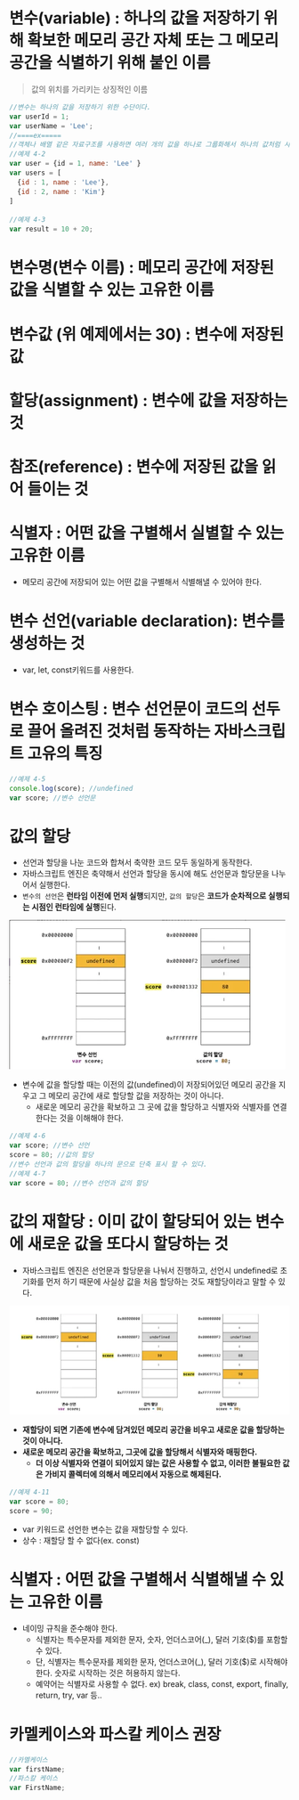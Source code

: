 # 변수(variable) : 하나의 값을 저장하기 위해 확보한 메모리 공간 자체 또는 그 메모리 공간을 식별하기 위해 붙인 이름

> 값의 위치를 가리키는 상징적인 이름

```jsx
//변수는 하나의 값을 저장하기 위한 수단이다.
var userId = 1;
var userName = 'Lee';
//====ex=====
//객체나 배열 같은 자료구조를 사용하면 여러 개의 값을 하나로 그룹화해서 하나의 값처럼 사용할 수 있다.
//예제 4-2
var user = {id = 1, name: 'Lee' }
var users = [
  {id : 1, name : 'Lee'},
  {id : 2, name : 'Kim'}
]

//예제 4-3
var result = 10 + 20;
```

# 변수명(변수 이름) : 메모리 공간에 저장된 값을 식별할 수 있는 고유한 이름

# 변수값 (위 예제에서는 30) : 변수에 저장된 값

# 할당(assignment) : 변수에 값을 저장하는 것

# 참조(reference) : 변수에 저장된 값을 읽어 들이는 것

# 식별자 : 어떤 값을 구별해서 실별할 수 있는 고유한 이름

- 메모리 공간에 저장되어 있는 어떤 값을 구별해서 식별해낼 수 있어야 한다.

# 변수 선언(variable declaration): 변수를 생성하는 것

- var, let, const키워드를 사용한다.

# 변수 호이스팅 : 변수 선언문이 코드의 선두로 끌어 올려진 것처럼 동작하는 자바스크립트 고유의 특징

```jsx
//예제 4-5
console.log(score); //undefined
var score; //변수 선언문
```

# 값의 할당

- 선언과 할당을 나눈 코드와 합쳐서 축약한 코드 모두 동일하게 동작한다.
- 자바스크립트 엔진은 축약해서 선언과 할당을 동시에 해도 선언문과 할당문을 나누어서 실행한다.
- `변수의 선언`은 **런타임 이전에 먼저 실행**되지만, `값의 할당`은 **코드가 순차적으로 실행되는 시점인 런타임에 실행**된다.

![Untitled](2.png)

- 변수에 값을 할당할 때는 이전의 값(undefined)이 저장되어있던 메모리 공간을 지우고 그 메모리 공간에 새로 할당할 값을 저장하는 것이 아니다.
  - 새로운 메모리 공간을 확보하고 그 곳에 값을 할당하고 식별자와 식별자를 연결한다는 것을 이해해야 한다.

```jsx
//예제 4-6
var score; //변수 선언
score = 80; //값의 할당
//변수 선언과 값의 할당을 하나의 문으로 단축 표시 할 수 있다.
//예제 4-7
var score = 80; //변수 선언과 값의 할당
```

# 값의 재할당 : 이미 값이 할당되어 있는 변수에 새로운 값을 또다시 할당하는 것

- 자바스크립트 엔진은 선언문과 할당문을 나눠서 진행하고, 선언시 undefined로 초기화를 먼저 하기 때문에 사실상 값을 처음 할당하는 것도 재할당이라고 말할 수 있다.

![Untitled](3.png)

- **재할당이 되면 기존에 변수에 담겨있던 메모리 공간을 비우고 새로운 값을 할당하는 것이 아니다.**
- **새로운 메모리 공간을 확보하고, 그곳에 값을 할당해서 식별자와 매핑한다.**
  - **더 이상 식별자와 연결이 되어있지 않는 값은 사용할 수 없고, 이러한 불필요한 값은 가비지 콜렉터에 의해서 메모리에서 자동으로 해제된다.**

```jsx
//예제 4-11
var score = 80;
score = 90;
```

- var 키워드로 선언한 변수는 값을 재할당할 수 있다.
- 상수 : 재할당 할 수 없다(ex. const)

# 식별자 : 어떤 값을 구별해서 식별해낼 수 있는 고유한 이름

- 네이밍 규칙을 준수해야 한다.
  - 식별자는 특수문자를 제외한 문자, 숫자, 언더스코어(\_), 달러 기호($)를 포함할 수 있다.
  - 단, 식별자는 특수문자를 제외한 문자, 언더스코어(\_), 달러 기호($)로 시작해야 한다. 숫자로 시작하는 것은 허용하지 않는다.
  - 예약어는 식별자로 사용할 수 없다.
    ex) break, class, const, export, finally, return, try, var 등..

# 카멜케이스와 파스칼 케이스 권장

```jsx
//카멜케이스
var firstName;
//파스칼 케이스
var FirstName;
```
